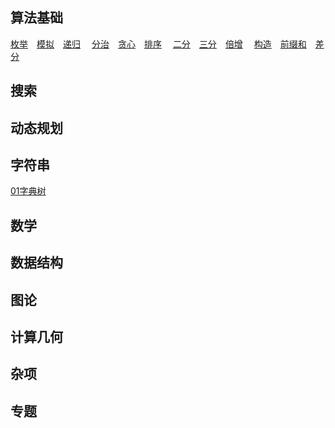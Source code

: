 ## 算法基础

[枚举](/enumerate.md)&emsp;[模拟](/simulation.md)&emsp;[递归](/conquer.md)&emsp;
[分治](/divede.md)&emsp;[贪心](/greedy.md)&emsp;[排序](/sort.md)&emsp;
[二分](/binary.md)&emsp;[三分](/three_points.md)&emsp;[倍增](/binary_acc.md)&emsp;
[构造](/construction.md)&emsp;[前缀和](/prefix_sum.md)&emsp;[差分](/difference.md)&emsp;

## 搜索

## 动态规划

## 字符串

[01字典树](/01Trie.md)&emsp;

## 数学

## 数据结构

## 图论

## 计算几何

## 杂项

## 专题
